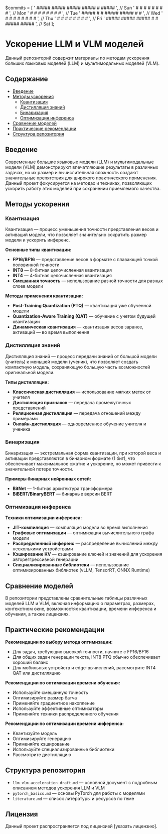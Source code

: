 $commits = [
    ' #####     #####     #####     #####     #     #####                 ', // Sun
    ' #         #   #     #         #   #     #       #                   ', // Mon
    ' #         #   #     #         #   #     #       #                   ', // Tue
    ' #####     #   #     #####     #####     #       #                   ', // Wed
    '     #     #   #         #     #   #     #       #                   ', // Thu
    '     #     #   #         #     #   #     #       #                   ', // Fri
    ' #####     #####     #####     #   #     #####   #####               ', // Sat
];


# Ускорение LLM и VLM моделей

Данный репозиторий содержит материалы по методам ускорения больших языковых моделей (LLM) и мультимодальных моделей (VLM).

## Содержание

- [Введение](#введение)
- [Методы ускорения](#методы-ускорения)
  - [Квантизация](#квантизация)
  - [Дистилляция знаний](#дистилляция-знаний)
  - [Бинаризация](#бинаризация)
  - [Оптимизация инференса](#оптимизация-инференса)
- [Сравнение моделей](#сравнение-моделей)
- [Практические рекомендации](#практические-рекомендации)
- [Структура репозитория](#структура-репозитория)

## Введение

Современные большие языковые модели (LLM) и мультимодальные модели (VLM) демонстрируют впечатляющие результаты в различных задачах, но их размер и вычислительная сложность создают значительные препятствия для широкого практического применения. Данный проект фокусируется на методах и техниках, позволяющих ускорить работу этих моделей при сохранении приемлемого качества.

## Методы ускорения

### Квантизация

Квантизация — процесс уменьшения точности представления весов и активаций модели, что позволяет значительно сократить размер модели и ускорить инференс.

**Основные типы квантизации:**
- **FP16/BF16** — представление весов в формате с плавающей точкой половинной точности
- **INT8** — 8-битная целочисленная квантизация
- **INT4** — 4-битная целочисленная квантизация
- **Смешанная точность** — использование разной точности для разных слоев модели

**Методы применения квантизации:**
- **Post-Training Quantization (PTQ)** — квантизация уже обученной модели
- **Quantization-Aware Training (QAT)** — обучение с учетом будущей квантизации
- **Динамическая квантизация** — квантизация весов заранее, активаций — во время выполнения

### Дистилляция знаний

Дистилляция знаний — процесс передачи знаний от большой модели (учитель) к меньшей модели (ученик), что позволяет создать компактную модель, сохраняющую большую часть возможностей оригинальной модели.

**Типы дистилляции:**
- **Классическая дистилляция** — использование мягких меток от учителя
- **Дистилляция признаков** — передача промежуточных представлений
- **Реляционная дистилляция** — передача отношений между примерами
- **Онлайн-дистилляция** — одновременное обучение учителя и ученика

### Бинаризация

Бинаризация — экстремальная форма квантизации, при которой веса и активации представляются в бинарном формате (1 бит), что обеспечивает максимальное сжатие и ускорение, но может привести к значительной потере точности.

**Примеры бинарных нейронных сетей:**
- **BitNet** — 1-битная архитектура трансформера
- **BiBERT/BinaryBERT** — бинарные версии BERT

### Оптимизация инференса

**Техники оптимизации инференса:**
- **JIT-компиляция** — компиляция модели во время выполнения
- **Графовые оптимизации** — оптимизация вычислительного графа модели
- **Распределенный инференс** — распределение вычислений между несколькими устройствами
- **Кэширование KV** — кэширование ключей и значений для ускорения автореггрессивной генерации
- **Специализированные библиотеки** — использование оптимизированных библиотек (vLLM, TensorRT, ONNX Runtime)

## Сравнение моделей

В репозитории представлены сравнительные таблицы различных моделей LLM и VLM, включая информацию о параметрах, размерах, контекстном окне, возможностях квантизации, времени инференса и обучения, а также лицензиях.

## Практические рекомендации

**Рекомендации по выбору метода оптимизации:**
- Для задач, требующих высокой точности, начните с FP16/BF16
- Для общих задач генерации текста, INT8 PTQ обычно обеспечивает хороший баланс
- Для мобильных устройств и edge-вычислений, рассмотрите INT4 QAT или дистилляцию

**Рекомендации по оптимизации времени обучения:**
- Используйте смешанную точность
- Оптимизируйте размер батча
- Применяйте градиентное накопление
- Используйте эффективные оптимизаторы
- Применяйте техники распределенного обучения

**Рекомендации по оптимизации времени инференса:**
- Квантизуйте модель
- Оптимизируйте генерацию
- Применяйте кэширование
- Используйте специализированные библиотеки
- Рассмотрите дистилляцию

## Структура репозитория

- `llm_vlm_acceleration_draft.md` — основной документ с подробным описанием методов ускорения LLM и VLM
- `pytorch_basics.md` — основы PyTorch для работы с моделями
- `literature.md` — список литературы и ресурсов по теме

## Лицензия

Данный проект распространяется под лицензией [указать лицензию].